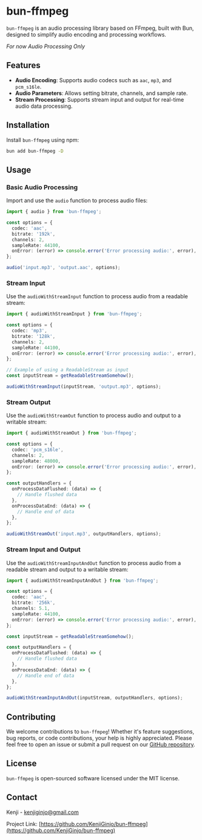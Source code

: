 # bun-ffmpeg

`bun-ffmpeg` is an audio processing library based on FFmpeg, built with Bun, designed to simplify audio encoding and processing workflows.

_For now Audio Processing Only_

## Features

- **Audio Encoding**: Supports audio codecs such as `aac`, `mp3`, and `pcm_s16le`.
- **Audio Parameters**: Allows setting bitrate, channels, and sample rate.
- **Stream Processing**: Supports stream input and output for real-time audio data processing.

## Installation

Install `bun-ffmpeg` using npm:

```bash
bun add bun-ffmpeg -D
```

## Usage

### Basic Audio Processing

Import and use the `audio` function to process audio files:

```typescript
import { audio } from 'bun-ffmpeg';

const options = {
  codec: 'aac',
  bitrate: '192k',
  channels: 2,
  sampleRate: 44100,
  onError: (error) => console.error('Error processing audio:', error),
};

audio('input.mp3', 'output.aac', options);
```

### Stream Input

Use the `audioWithStreamInput` function to process audio from a readable stream:

```typescript
import { audioWithStreamInput } from 'bun-ffmpeg';

const options = {
  codec: 'mp3',
  bitrate: '128k',
  channels: 2,
  sampleRate: 44100,
  onError: (error) => console.error('Error processing audio:', error),
};

// Example of using a ReadableStream as input
const inputStream = getReadableStreamSomehow();

audioWithStreamInput(inputStream, 'output.mp3', options);
```

### Stream Output

Use the `audioWithStreamOut` function to process audio and output to a writable stream:

```typescript
import { audioWithStreamOut } from 'bun-ffmpeg';

const options = {
  codec: 'pcm_s16le',
  channels: 2,
  sampleRate: 48000,
  onError: (error) => console.error('Error processing audio:', error),
};

const outputHandlers = {
  onProcessDataFlushed: (data) => {
    // Handle flushed data
  },
  onProcessDataEnd: (data) => {
    // Handle end of data
  },
};

audioWithStreamOut('input.mp3', outputHandlers, options);
```

### Stream Input and Output

Use the `audioWithStreamInputAndOut` function to process audio from a readable stream and output to a writable stream:

```typescript
import { audioWithStreamInputAndOut } from 'bun-ffmpeg';

const options = {
  codec: 'aac',
  bitrate: '256k',
  channels: 5.1,
  sampleRate: 44100,
  onError: (error) => console.error('Error processing audio:', error),
};

const inputStream = getReadableStreamSomehow();

const outputHandlers = {
  onProcessDataFlushed: (data) => {
    // Handle flushed data
  },
  onProcessDataEnd: (data) => {
    // Handle end of data
  },
};

audioWithStreamInputAndOut(inputStream, outputHandlers, options);
```

## Contributing

We welcome contributions to `bun-ffmpeg`! Whether it's feature suggestions, bug reports, or code contributions, your help is highly appreciated. Please feel free to open an issue or submit a pull request on our [GitHub repository](https://github.com/KenjiGinjo/bun-ffmpeg).

## License

`bun-ffmpeg` is open-sourced software licensed under the MIT license.

## Contact

Kenji - [kenjiginjo@gmail.com](mailto:kenjiginjo@gmail.com)

Project Link: [https://github.com/KenjiGinjo/bun-ffmpeg](https://github.com/KenjiGinjo/bun-ffmpeg)
